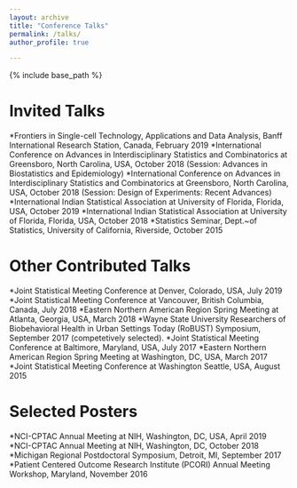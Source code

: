 ```yaml
---
layout: archive
title: "Conference Talks"
permalink: /talks/
author_profile: true

---
```


{% include base_path %}


Invited Talks
======
*Frontiers in Single-cell Technology, Applications and Data Analysis, Banff International Research Station, Canada, February 2019
*International Conference on Advances in Interdisciplinary Statistics and Combinatorics at Greensboro, North Carolina, USA, October 2018 (Session: Advances in Biostatistics and Epidemiology)
*International Conference on Advances in Interdisciplinary Statistics and Combinatorics at Greensboro, North Carolina, USA, October 2018 (Session: Design of Experiments: Recent Advances)
*International Indian Statistical Association at University of Florida, Florida, USA, October 2019
*International Indian Statistical Association at University of Florida, Florida, USA, October 2018
*Statistics Seminar, Dept.~of Statistics, University of California, Riverside,  October 2015


Other Contributed Talks
======
*Joint Statistical Meeting Conference at Denver, Colorado, USA, July 2019
*Joint Statistical Meeting Conference at Vancouver, British Columbia, Canada, July 2018
*Eastern Northern American Region Spring Meeting at Atlanta, Georgia, USA,  March 2018
*Wayne State University Researchers of Biobehavioral Health in Urban Settings Today (RoBUST) Symposium, September 2017 (competetively selected).
*Joint Statistical Meeting Conference at Baltimore, Maryland, USA,  July 2017
*Eastern Northern American Region Spring Meeting at Washington, DC, USA,  March 2017
*Joint Statistical Meeting Conference at Washington Seattle, USA,  August 2015


Selected Posters
======
*NCI-CPTAC Annual Meeting at NIH, Washington, DC, USA, April 2019 
*NCI-CPTAC Annual Meeting at NIH, Washington, DC, October 2018 
*Michigan Regional Postdoctoral Symposium, Detroit, MI, September 2017
*Patient Centered Outcome Research Institute (PCORI) Annual Meeting Workshop, Maryland,  November 2016

